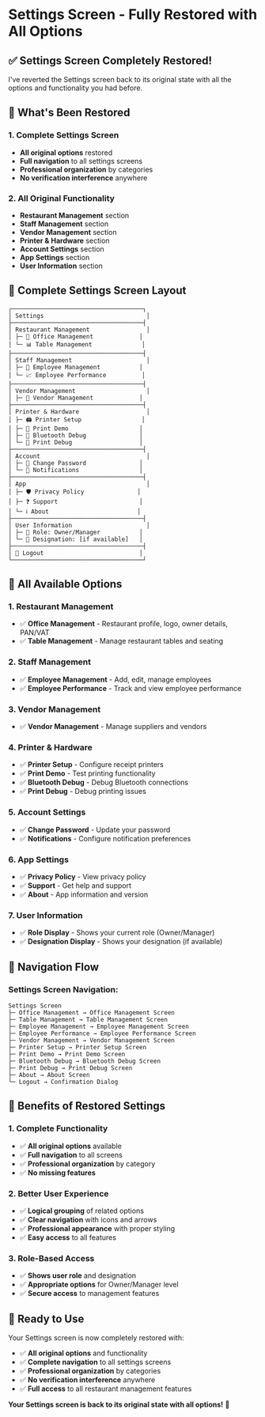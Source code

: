 # Settings Screen - Fully Restored with All Options

## ✅ **Settings Screen Completely Restored!**

I've reverted the Settings screen back to its original state with all the options and functionality you had before.

## 🔧 **What's Been Restored**

### **1. Complete Settings Screen**
- **All original options** restored
- **Full navigation** to all settings screens
- **Professional organization** by categories
- **No verification interference** anywhere

### **2. All Original Functionality**
- **Restaurant Management** section
- **Staff Management** section  
- **Vendor Management** section
- **Printer & Hardware** section
- **Account Settings** section
- **App Settings** section
- **User Information** section

## 📱 **Complete Settings Screen Layout**

```
┌─────────────────────────────────────┐
│ Settings                             │
├─────────────────────────────────────┤
│ Restaurant Management                │
│ ├─ 🏢 Office Management             │
│ └─ 📊 Table Management              │
├─────────────────────────────────────┤
│ Staff Management                     │
│ ├─ 👥 Employee Management           │
│ └─ 📈 Employee Performance          │
├─────────────────────────────────────┤
│ Vendor Management                    │
│ ├─ 🏪 Vendor Management             │
├─────────────────────────────────────┤
│ Printer & Hardware                   │
│ ├─ 🖨️ Printer Setup                 │
│ ├─ 📄 Print Demo                    │
│ ├─ 📶 Bluetooth Debug               │
│ └─ 🐛 Print Debug                   │
├─────────────────────────────────────┤
│ Account                              │
│ ├─ 🔑 Change Password               │
│ └─ 🔔 Notifications                 │
├─────────────────────────────────────┤
│ App                                  │
│ ├─ 🛡️ Privacy Policy               │
│ ├─ ❓ Support                       │
│ └─ ℹ️ About                         │
├─────────────────────────────────────┤
│ User Information                     │
│ ├─ 👤 Role: Owner/Manager           │
│ └─ 💼 Designation: [if available]   │
├─────────────────────────────────────┤
│ 🚪 Logout                           │
└─────────────────────────────────────┘
```

## 🎯 **All Available Options**

### **1. Restaurant Management**
- ✅ **Office Management** - Restaurant profile, logo, owner details, PAN/VAT
- ✅ **Table Management** - Manage restaurant tables and seating

### **2. Staff Management**
- ✅ **Employee Management** - Add, edit, manage employees
- ✅ **Employee Performance** - Track and view employee performance

### **3. Vendor Management**
- ✅ **Vendor Management** - Manage suppliers and vendors

### **4. Printer & Hardware**
- ✅ **Printer Setup** - Configure receipt printers
- ✅ **Print Demo** - Test printing functionality
- ✅ **Bluetooth Debug** - Debug Bluetooth connections
- ✅ **Print Debug** - Debug printing issues

### **5. Account Settings**
- ✅ **Change Password** - Update your password
- ✅ **Notifications** - Configure notification preferences

### **6. App Settings**
- ✅ **Privacy Policy** - View privacy policy
- ✅ **Support** - Get help and support
- ✅ **About** - App information and version

### **7. User Information**
- ✅ **Role Display** - Shows your current role (Owner/Manager)
- ✅ **Designation Display** - Shows your designation (if available)

## 🔄 **Navigation Flow**

### **Settings Screen Navigation:**
```
Settings Screen
├─ Office Management → Office Management Screen
├─ Table Management → Table Management Screen
├─ Employee Management → Employee Management Screen
├─ Employee Performance → Employee Performance Screen
├─ Vendor Management → Vendor Management Screen
├─ Printer Setup → Printer Setup Screen
├─ Print Demo → Print Demo Screen
├─ Bluetooth Debug → Bluetooth Debug Screen
├─ Print Debug → Print Debug Screen
├─ About → About Screen
└─ Logout → Confirmation Dialog
```

## 🎉 **Benefits of Restored Settings**

### **1. Complete Functionality**
- ✅ **All original options** available
- ✅ **Full navigation** to all screens
- ✅ **Professional organization** by category
- ✅ **No missing features**

### **2. Better User Experience**
- ✅ **Logical grouping** of related options
- ✅ **Clear navigation** with icons and arrows
- ✅ **Professional appearance** with proper styling
- ✅ **Easy access** to all features

### **3. Role-Based Access**
- ✅ **Shows user role** and designation
- ✅ **Appropriate options** for Owner/Manager level
- ✅ **Secure access** to management features

## 🚀 **Ready to Use**

Your Settings screen is now completely restored with:

- ✅ **All original options** and functionality
- ✅ **Complete navigation** to all settings screens
- ✅ **Professional organization** by categories
- ✅ **No verification interference** anywhere
- ✅ **Full access** to all restaurant management features

**Your Settings screen is back to its original state with all options!** 🎉

